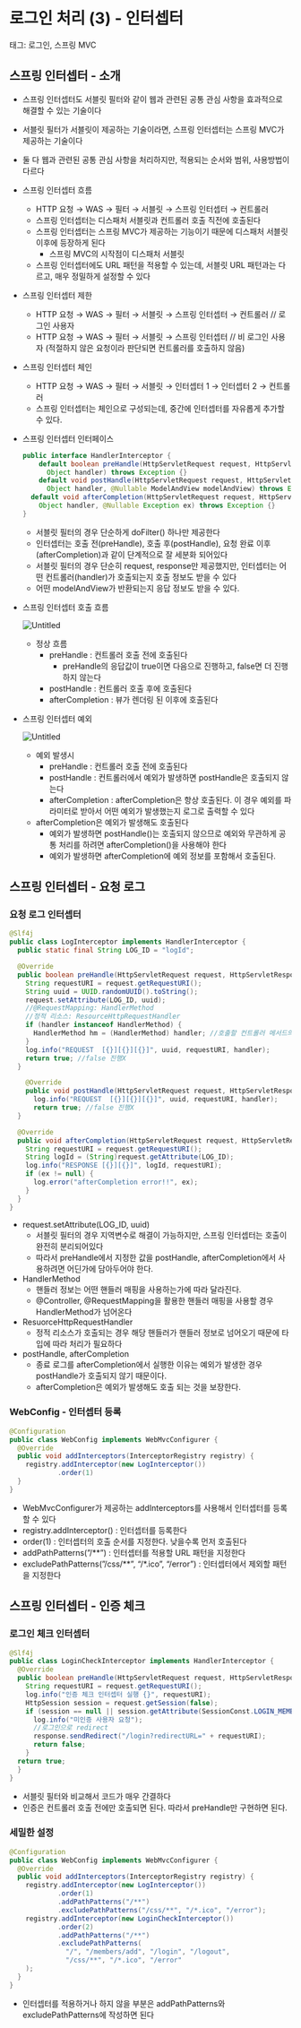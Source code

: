 # 로그인 처리 (3) - 인터셉터

태그: 로그인, 스프링 MVC

## 스프링 인터셉터 - 소개

- 스프링 인터셉터도 서블릿 필터와 같이 웹과 관련된 공통 관심 사항을 효과적으로 해결할 수 있는 기술이다
- 서블릿 필터가 서블릿이 제공하는 기술이라면, 스프링 인터셉터는 스프링 MVC가 제공하는 기술이다
- 둘 다 웹과 관련된 공통 관심 사항을 처리하지만, 적용되는 순서와 범위, 사용방법이 다르다
- 스프링 인터셉터 흐름
    - HTTP 요청 → WAS → 필터 → 서블릿 → 스프링 인터셉터 → 컨트롤러
    - 스프링 인터셉터는 디스패처 서블릿과 컨트롤러 호출 직전에 호출된다
    - 스프링 인터셉터는 스프링 MVC가 제공하는 기능이기 때문에 디스패처 서블릿 이후에 등장하게 된다
        - 스프링 MVC의 시작점이 디스패처 서블릿
    - 스프링 인터셉터에도 URL 패턴을 적용할 수 있는데, 서블릿 URL 패턴과는 다르고, 매우 정밀하게 설정할 수 있다
- 스프링 인터셉터 제한
    - HTTP 요청 → WAS → 필터 → 서블릿 → 스프링 인터셉터 →  컨트롤러 // 로그인 사용자
    - HTTP 요청 → WAS → 필터 → 서블릿 → 스프링 인터셉터  // 비 로그인 사용자 (적절하지 않은 요청이라 판단되면 컨트롤러를 호출하지 않음)
- 스프링 인터셉터 체인
    - HTTP 요청 → WAS → 필터 → 서블릿 → 인터셉터 1 → 인터셉터 2 →  컨트롤러
    - 스프링 인터셉터는 체인으로 구성되는데, 중간에 인터셉터를 자유롭게 추가할 수 있다.
- 스프링 인터셉터 인터페이스
    
    ```java
    public interface HandlerInterceptor {
    	default boolean preHandle(HttpServletRequest request, HttpServletResponse response, 
    	  Object handler) throws Exception {}
    	default void postHandle(HttpServletRequest request, HttpServletResponse response, 
    	  Object handler, @Nullable ModelAndView modelAndView) throws Exception {}
      default void afterCompletion(HttpServletRequest request, HttpServletResponse response,
        Object handler, @Nullable Exception ex) throws Exception {}
    }
    ```
    
    - 서블릿 필터의 경우 단순하게 doFilter() 하나만 제공한다
    - 인터셉터는 호출 전(preHandle), 호출 후(postHandle), 요청 완료 이후(afterCompletion)과 같이 단계적으로 잘 세분화 되어있다
    - 서블릿 필터의 경우 단순히 request, response만 제공했지만, 인터셉터는 어떤 컨트롤러(handler)가 호출되는지 호출 정보도 받을 수 있다
    - 어떤 modelAndView가 반환되는지 응답 정보도 받을 수 있다.
- 스프링 인터셉터 호출 흐름
    
    ![Untitled](./images/Untitled.png)
    
    - 정상 흐름
        - preHandle : 컨트롤러 호출 전에 호출된다
            - preHandle의 응답값이 true이면 다음으로 진행하고, false면 더 진행하지 않는다
        - postHandle : 컨트롤러 호출 후에 호출된다
        - afterCompletion : 뷰가 렌더링 된 이후에 호출된다
- 스프링 인터셉터 예외
    
    ![Untitled](./images/Untitled%201.png)
    
    - 예외 발생시
        - preHandle : 컨트롤러 호출 전에 호출된다
        - postHandle : 컨트롤러에서 예외가 발생하면 postHandle은 호출되지 않는다
        - afterCompletion : afterCompletion은 항상 호출된다. 이 경우 예외를 파라미터로 받아서 어떤 예외가 발생했는지 로그로 출력할 수 있다
    - afterCompletion은 예외가 발생해도 호출된다
        - 예외가 발생하면 postHandle()는 호출되지 않으므로 예외와 무관하게 공통 처리를 하려면 afterCompletion()을 사용해야 한다
        - 예외가 발생하면 afterCompletion에 예외 정보를 포함해서 호출된다.

## 스프링 인터셉터 - 요청 로그

### 요청 로그 인터셉터

```java
@Slf4j
public class LogInterceptor implements HandlerInterceptor {
  public static final String LOG_ID = "logId";

  @Override
  public boolean preHandle(HttpServletRequest request, HttpServletResponse response, Object handler) throws Exception {
    String requestURI = request.getRequestURI();
    String uuid = UUID.randomUUID().toString();
    request.setAttribute(LOG_ID, uuid);
    //@RequestMapping: HandlerMethod
    //정적 리소스: ResourceHttpRequestHandler 
    if (handler instanceof HandlerMethod) {
      HandlerMethod hm = (HandlerMethod) handler; //호출할 컨트롤러 메서드의 모든 정보가 포함되어 있다.
    }
    log.info("REQUEST  [{}][{}][{}]", uuid, requestURI, handler);
    return true; //false 진행X 
  }

	@Override
	public void postHandle(HttpServletRequest request, HttpServletResponse response, Object handler, ModelAndView modelAndView) throws Exception {
	  log.info("REQUEST  [{}][{}][{}]", uuid, requestURI, handler);
	  return true; //false 진행X 
  }

  @Override
  public void afterCompletion(HttpServletRequest request, HttpServletResponse response, Object handler, Exception ex) throws Exception {
    String requestURI = request.getRequestURI();
    String logId = (String)request.getAttribute(LOG_ID);
    log.info("RESPONSE [{}][{}]", logId, requestURI);
    if (ex != null) {
      log.error("afterCompletion error!!", ex);
    }
  } 
}
```

- request.setAttribute(LOG_ID, uuid)
    - 서블릿 필터의 경우 지역변수로 해결이 가능하지만, 스프링 인터셉터는 호출이 완전히 분리되어있다
    - 따라서 preHandle에서 지정한 값을 postHandle, afterCompletion에서 사용하려면 어딘가에 담아두어야 한다.
- HandlerMethod
    - 핸들러 정보는 어떤 핸들러 매핑을 사용하는가에 따라 달라진다.
    - @Controller, @RequestMapping을 활용한 핸들러 매핑을 사용할 경우 HandlerMethod가 넘어온다
- ResuorceHttpRequestHandler
    - 정적 리소스가 호출되는 경우 해당 핸들러가 핸들러 정보로 넘어오기 때문에 타입에 따라 처리가 필요하다
- postHandle, afterCompletion
    - 종료 로그를 afterCompletion에서 실행한 이유는 예외가 발생한 경우 postHandle가 호출되지 않기 때문이다.
    - afterCompletion은 예외가 발생해도 호출 되는 것을 보장한다.

### WebConfig - 인터셉터 등록

```java
@Configuration
public class WebConfig implements WebMvcConfigurer {
  @Override
  public void addInterceptors(InterceptorRegistry registry) {
    registry.addInterceptor(new LogInterceptor())
            .order(1)
  }
}
```

- WebMvcConfigurer가 제공하는 addInterceptors를 사용해서 인터셉터를 등록할 수 있다
- registry.addInterceptor() : 인터셉터를 등록한다
- order(1) : 인터셉터의 호출 순서를 지정한다. 낮을수록 먼저 호출된다
- addPathPatterns(”/**”) : 인터셉터를 적용할 URL 패턴을 지정한다
- excludePathPatterns(”/css/**”, “/*.ico”, “/error”) : 인터셉터에서 제외할 패턴을 지정한다

## 스프링 인터셉터 - 인증 체크

### 로그인 체크 인터셉터

```java
@Slf4j
public class LoginCheckInterceptor implements HandlerInterceptor {
  @Override
  public boolean preHandle(HttpServletRequest request, HttpServletResponse response, Object handler) throws Exception {
    String requestURI = request.getRequestURI(); 
    log.info("인증 체크 인터셉터 실행 {}", requestURI);
    HttpSession session = request.getSession(false);
    if (session == null || session.getAttribute(SessionConst.LOGIN_MEMBER) == null) {
      log.info("미인증 사용자 요청");
      //로그인으로 redirect 
      response.sendRedirect("/login?redirectURL=" + requestURI); 
      return false;
    }
  return true;
  }
}
```

- 서블릿 필터와 비교해서 코드가 매우 간결하다
- 인증은 컨트롤러 호출 전에만 호출되면 된다. 따라서 preHandle만 구현하면 된다.

### 세밀한 설정

```java
@Configuration
public class WebConfig implements WebMvcConfigurer {
  @Override
  public void addInterceptors(InterceptorRegistry registry) {
    registry.addInterceptor(new LogInterceptor())
            .order(1)
            .addPathPatterns("/**")
            .excludePathPatterns("/css/**", "/*.ico", "/error");
    registry.addInterceptor(new LoginCheckInterceptor())
            .order(2)
            .addPathPatterns("/**")
            .excludePathPatterns(
              "/", "/members/add", "/login", "/logout",
              "/css/**", "/*.ico", "/error"
    );
  }
}
```

- 인터셉터를 적용하거나 하지 않을 부분은 addPathPatterns와 excludePathPatterns에 작성하면 된다